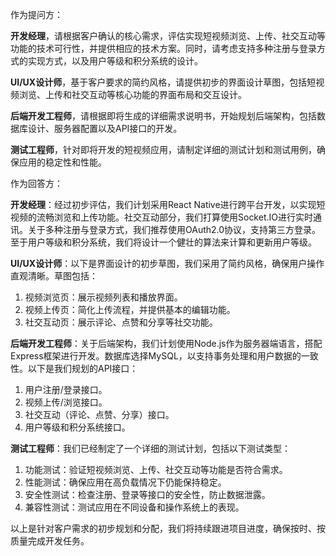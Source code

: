 作为提问方：

**开发经理**，请根据客户确认的核心需求，评估实现短视频浏览、上传、社交互动等功能的技术可行性，并提供相应的技术方案。同时，请考虑支持多种注册与登录方式的实现方式，以及用户等级和积分系统的设计。

**UI/UX设计师**，基于客户要求的简约风格，请提供初步的界面设计草图，包括短视频浏览、上传和社交互动等核心功能的界面布局和交互设计。

**后端开发工程师**，请根据即将生成的详细需求说明书，开始规划后端架构，包括数据库设计、服务器配置以及API接口的开发。

**测试工程师**，针对即将开发的短视频应用，请制定详细的测试计划和测试用例，确保应用的稳定性和性能。

作为回答方：

**开发经理**：经过初步评估，我们计划采用React Native进行跨平台开发，以实现短视频的流畅浏览和上传功能。社交互动部分，我们打算使用Socket.IO进行实时通讯。关于多种注册与登录方式，我们推荐使用OAuth2.0协议，支持第三方登录。至于用户等级和积分系统，我们将设计一个健壮的算法来计算和更新用户等级。

**UI/UX设计师**：以下是界面设计的初步草图，我们采用了简约风格，确保用户操作直观清晰。草图包括：

1. 视频浏览页：展示视频列表和播放界面。
2. 视频上传页：简化上传流程，并提供基本的编辑功能。
3. 社交互动页：展示评论、点赞和分享等社交功能。

**后端开发工程师**：关于后端架构，我们计划使用Node.js作为服务器端语言，搭配Express框架进行开发。数据库选择MySQL，以支持事务处理和用户数据的一致性。以下是我们规划的API接口：

1. 用户注册/登录接口。
2. 视频上传/浏览接口。
3. 社交互动（评论、点赞、分享）接口。
4. 用户等级和积分系统接口。

**测试工程师**：我们已经制定了一个详细的测试计划，包括以下测试类型：

1. 功能测试：验证短视频浏览、上传、社交互动等功能是否符合需求。
2. 性能测试：确保应用在高负载情况下仍能保持稳定。
3. 安全性测试：检查注册、登录等接口的安全性，防止数据泄露。
4. 兼容性测试：测试应用在不同设备和操作系统上的表现。

以上是针对客户需求的初步规划和分配，我们将持续跟进项目进度，确保按时、按质量完成开发任务。